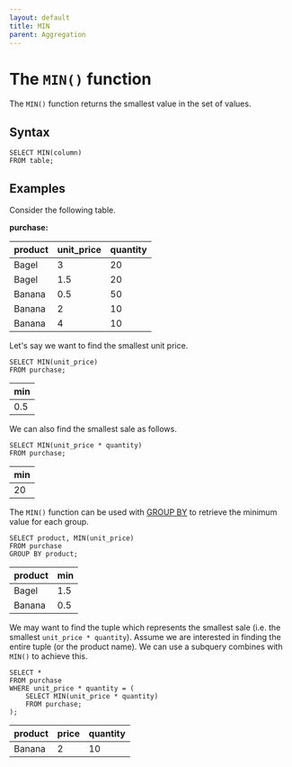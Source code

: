 ```yaml
---
layout: default
title: MIN
parent: Aggregation
---
```


# The `MIN()` function
The `MIN()` function returns the smallest value in the set of values.

## Syntax
```
SELECT MIN(column)
FROM table;
```

## Examples
Consider the following table.

**purchase:**

| product | unit_price | quantity |
| ------- | ----- | -------- |
| Bagel | 3 | 20 |
| Bagel | 1.5 | 20 |
| Banana | 0.5 | 50 |
| Banana | 2 | 10 |
| Banana | 4 | 10 | 

Let's say we want to find the smallest unit price.
```
SELECT MIN(unit_price)
FROM purchase;
```

| min |
| --- |
| 0.5 |

We can also find the smallest sale as follows.
```
SELECT MIN(unit_price * quantity)
FROM purchase;
```

| min |
| --- |
| 20 |

The `MIN()` function can be used with [GROUP BY](group-by.html) to retrieve the minimum value for each group.
```
SELECT product, MIN(unit_price)
FROM purchase
GROUP BY product;
```

| product | min |
| ------- | --- |
| Bagel | 1.5 |
| Banana | 0.5 |

We may want to find the tuple which represents the smallest sale (i.e. the smallest `unit_price * quantity`). Assume we are interested in finding the entire tuple (or the product name). We can use a subquery combines with `MIN()` to achieve this.
```
SELECT *
FROM purchase
WHERE unit_price * quantity = (
    SELECT MIN(unit_price * quantity)
    FROM purchase;
);
```

| product | price | quantity |
| ------- | ----- | -------- |
| Banana | 2 | 10 |